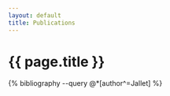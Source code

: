 ```yaml
---
layout: default
title: Publications
---
```


{{ page.title }}
================


{% bibliography --query @*[author^=Jallet] %}